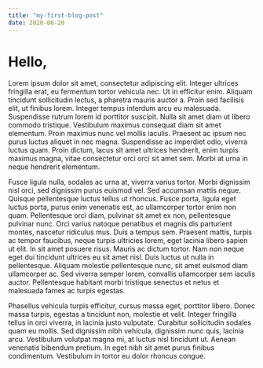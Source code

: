 ```yaml
---
title: "my-first-blog-post"
date: 2020-06-20
---
```

# Hello,

<p>Lorem ipsum dolor sit amet, consectetur adipiscing elit. Integer ultrices fringilla erat, eu fermentum tortor vehicula nec. Ut in efficitur enim. Aliquam tincidunt sollicitudin lectus, a pharetra mauris auctor a. Proin sed facilisis elit, ut finibus lorem. Integer tempus interdum arcu eu malesuada. Suspendisse rutrum lorem id porttitor suscipit. Nulla sit amet diam ut libero commodo tristique. Vestibulum maximus consequat diam sit amet elementum. Proin maximus nunc vel mollis iaculis. Praesent ac ipsum nec purus luctus aliquet in nec magna. Suspendisse ac imperdiet odio, viverra luctus quam. Proin dictum, lacus sit amet ultrices hendrerit, enim turpis maximus magna, vitae consectetur orci orci sit amet sem. Morbi at urna in neque hendrerit elementum.</p>

<p>Fusce ligula nulla, sodales ac urna at, viverra varius tortor. Morbi dignissim nisl orci, sed dignissim purus euismod vel. Sed accumsan mattis neque. Quisque pellentesque luctus tellus ut rhoncus. Fusce porta, ligula eget luctus porta, purus enim venenatis est, ac ullamcorper tortor enim non quam. Pellentesque orci diam, pulvinar sit amet ex non, pellentesque pulvinar nunc. Orci varius natoque penatibus et magnis dis parturient montes, nascetur ridiculus mus. Duis a tempus sem. Praesent mattis, turpis ac tempor faucibus, neque turpis ultricies lorem, eget lacinia libero sapien ut elit. In sit amet posuere risus. Mauris ac dictum tortor. Nam non neque eget dui tincidunt ultrices eu sit amet nisl. Duis luctus ut nulla in pellentesque. Aliquam molestie pellentesque nunc, sit amet euismod diam ullamcorper ac. Sed viverra semper lorem, convallis ullamcorper sem iaculis auctor. Pellentesque habitant morbi tristique senectus et netus et malesuada fames ac turpis egestas.</p>

<p>Phasellus vehicula turpis efficitur, cursus massa eget, porttitor libero. Donec massa turpis, egestas a tincidunt non, molestie et velit. Integer fringilla tellus in orci viverra, in lacinia justo vulputate. Curabitur sollicitudin sodales quam eu mollis. Sed dignissim nibh vehicula, dignissim nunc quis, lacinia arcu. Vestibulum volutpat magna mi, at luctus nisl tincidunt ut. Aenean venenatis bibendum pretium. In eget nibh sit amet purus finibus condimentum. Vestibulum in tortor eu dolor rhoncus congue.</p>
